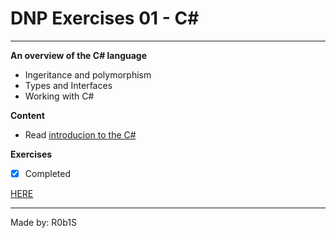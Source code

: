 # DNP Exercises 01 - C#
---
**An overview of the C# language**

* Ingeritance and polymorphism
* Types and Interfaces
* Working with C#
  
**Content**

- Read [introducion to the C#](https://docs.microsoft.com/da-dk/dotnet/csharp/language-reference/language-specification/introduction) 

**Exercises**

  - [x] Completed

[HERE](https://github.com/R0b1S/3rd_Semester/tree/master/DNP1/01-Introducion/Exercises)

---
Made by: R0b1S
